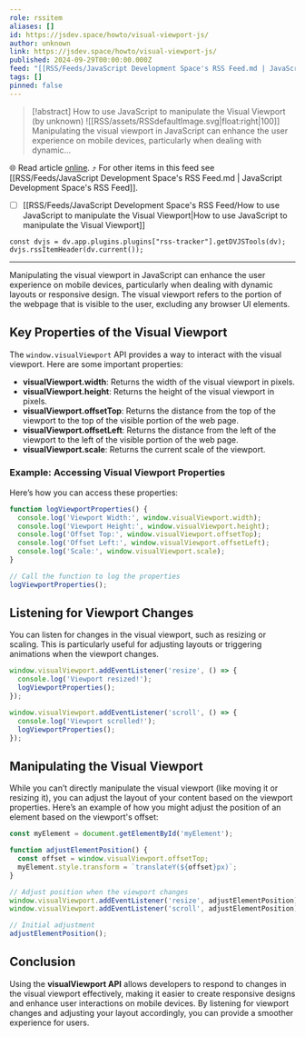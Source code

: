 ```yaml
---
role: rssitem
aliases: []
id: https://jsdev.space/howto/visual-viewport-js/
author: unknown
link: https://jsdev.space/howto/visual-viewport-js/
published: 2024-09-29T00:00:00.000Z
feed: "[[RSS/Feeds/JavaScript Development Space's RSS Feed.md | JavaScript Development Space's RSS Feed]]"
tags: []
pinned: false
---
```


> [!abstract] How to use JavaScript to manipulate the Visual Viewport (by unknown)
> ![[RSS/assets/RSSdefaultImage.svg|float:right|100]] Manipulating the visual viewport in JavaScript can enhance the user experience on mobile devices, particularly when dealing with dynamic…

🌐 Read article [online](https://jsdev.space/howto/visual-viewport-js/). ⤴ For other items in this feed see [[RSS/Feeds/JavaScript Development Space's RSS Feed.md | JavaScript Development Space's RSS Feed]].

- [ ] [[RSS/Feeds/JavaScript Development Space's RSS Feed/How to use JavaScript to manipulate the Visual Viewport|How to use JavaScript to manipulate the Visual Viewport]]

~~~dataviewjs
const dvjs = dv.app.plugins.plugins["rss-tracker"].getDVJSTools(dv);
dvjs.rssItemHeader(dv.current());
~~~

- - -

Manipulating the visual viewport in JavaScript can enhance the user experience on mobile devices,
particularly when dealing with dynamic layouts or responsive design. The visual viewport refers to
the portion of the webpage that is visible to the user, excluding any browser UI elements.

## Key Properties of the Visual Viewport

The `window.visualViewport` API provides a way to interact with the visual viewport. Here are some
important properties:

- **visualViewport.width**: Returns the width of the visual viewport in pixels.
- **visualViewport.height**: Returns the height of the visual viewport in pixels.
- **visualViewport.offsetTop**: Returns the distance from the top of the viewport to the top of the
  visible portion of the web page.
- **visualViewport.offsetLeft**: Returns the distance from the left of the viewport to the left of
  the visible portion of the web page.
- **visualViewport.scale**: Returns the current scale of the viewport.

### Example: Accessing Visual Viewport Properties

Here’s how you can access these properties:

```js
function logViewportProperties() {
  console.log('Viewport Width:', window.visualViewport.width);
  console.log('Viewport Height:', window.visualViewport.height);
  console.log('Offset Top:', window.visualViewport.offsetTop);
  console.log('Offset Left:', window.visualViewport.offsetLeft);
  console.log('Scale:', window.visualViewport.scale);
}

// Call the function to log the properties
logViewportProperties();
```

## Listening for Viewport Changes

You can listen for changes in the visual viewport, such as resizing or scaling. This is particularly
useful for adjusting layouts or triggering animations when the viewport changes.

```js
window.visualViewport.addEventListener('resize', () => {
  console.log('Viewport resized!');
  logViewportProperties();
});

window.visualViewport.addEventListener('scroll', () => {
  console.log('Viewport scrolled!');
  logViewportProperties();
});
```

## Manipulating the Visual Viewport

While you can’t directly manipulate the visual viewport (like moving it or resizing it), you can
adjust the layout of your content based on the viewport properties. Here’s an example of how you
might adjust the position of an element based on the viewport's offset:

```js
const myElement = document.getElementById('myElement');

function adjustElementPosition() {
  const offset = window.visualViewport.offsetTop;
  myElement.style.transform = `translateY(${offset}px)`;
}

// Adjust position when the viewport changes
window.visualViewport.addEventListener('resize', adjustElementPosition);
window.visualViewport.addEventListener('scroll', adjustElementPosition);

// Initial adjustment
adjustElementPosition();
```

## Conclusion

Using the **visualViewport API** allows developers to respond to changes in the visual viewport
effectively, making it easier to create responsive designs and enhance user interactions on mobile
devices. By listening for viewport changes and adjusting your layout accordingly, you can provide a
smoother experience for users.
